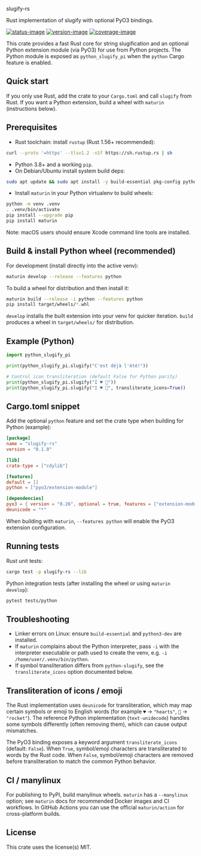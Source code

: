 slugify-rs

Rust implementation of slugify with optional PyO3 bindings.

[![status-image]][status-link]
[![version-image]][version-link]
[![coverage-image]][coverage-link]


This crate provides a fast Rust core for string slugification and an
optional Python extension module (via PyO3) for use from Python
projects. The Python module is exposed as `python_slugify_pi` when the
`python` Cargo feature is enabled.

## Quick start

If you only use Rust, add the crate to your `Cargo.toml` and call
`slugify` from Rust. If you want a Python extension, build a wheel with
`maturin` (instructions below).

## Prerequisites

- Rust toolchain: install `rustup` (Rust 1.56+ recommended):

```bash
curl --proto '=https' --tlsv1.2 -sSf https://sh.rustup.rs | sh
```

- Python 3.8+ and a working `pip`.
- On Debian/Ubuntu install system build deps:

```bash
sudo apt update && sudo apt install -y build-essential pkg-config python3-dev libssl-dev
```

- Install `maturin` in your Python virtualenv to build wheels:

```bash
python -m venv .venv
. .venv/bin/activate
pip install --upgrade pip
pip install maturin
```

Note: macOS users should ensure Xcode command line tools are installed.

## Build & install Python wheel (recommended)

For development (install directly into the active venv):

```bash
maturin develop --release --features python
```

To build a wheel for distribution and then install it:

```bash
maturin build --release -i python --features python
pip install target/wheels/*.whl
```

`develop` installs the built extension into your venv for quicker
iteration. `build` produces a wheel in `target/wheels/` for distribution.

## Example (Python)

```python
import python_slugify_pi

print(python_slugify_pi.slugify("C'est déjà l'été!"))

# Control icon transliteration (default False for Python parity)
print(python_slugify_pi.slugify("I ♥ 🚀"))
print(python_slugify_pi.slugify("I ♥ 🚀", transliterate_icons=True))
```

## Cargo.toml snippet

Add the optional `python` feature and set the crate type when building
for Python (example):

```toml
[package]
name = "slugify-rs"
version = "0.1.0"

[lib]
crate-type = ["cdylib"]

[features]
default = []
python = ["pyo3/extension-module"]

[dependencies]
pyo3 = { version = "0.26", optional = true, features = ["extension-module"] }
deunicode = "*"
```

When building with `maturin`, `--features python` will enable the
PyO3 extension configuration.

## Running tests

Rust unit tests:

```bash
cargo test -p slugify-rs --lib
```

Python integration tests (after installing the wheel or using
`maturin develop`):

```bash
pytest tests/python
```

## Troubleshooting

- Linker errors on Linux: ensure `build-essential` and `python3-dev` are
  installed.
- If `maturin` complains about the Python interpreter, pass `-i` with
  the interpreter executable or path used to create the venv, e.g.
  `-i /home/user/.venv/bin/python`.
- If symbol transliteration differs from `python-slugify`, see the
  `transliterate_icons` option documented below.

## Transliteration of icons / emoji

The Rust implementation uses `deunicode` for transliteration, which may
map certain symbols or emoji to English words (for example `♥` ->
`"hearts"`, `🚀` -> `"rocket"`). The reference Python implementation
(`text-unidecode`) handles some symbols differently (often removing
them), which can cause output mismatches.

The PyO3 binding exposes a keyword argument `transliterate_icons`
(default: `False`). When `True`, symbol/emoji characters are
transliterated to words by the Rust code. When `False`, symbol/emoji
characters are removed before transliteration to match the common
Python behavior.

## CI / manylinux

For publishing to PyPI, build manylinux wheels. `maturin` has a
`--manylinux` option; see `maturin` docs for recommended Docker images
and CI workflows. In GitHub Actions you can use the official
`maturin/action` for cross-platform builds.

## License

This crate uses the license(s) MIT.

[status-image]: https://github.com/gmaOCR/python-slugify/actions/workflows/ci.yml/badge.svg
[status-link]: https://github.com/gmaOCR/python-slugify/actions/workflows/ci.yml
[version-image]: https://img.shields.io/pypi/v/python-slugify.svg
[version-link]: https://pypi.python.org/pypi/python-slugify
[coverage-image]: https://coveralls.io/repos/gmaOCR/python-slugify/badge.svg
[coverage-link]: https://coveralls.io/r/gmaOCR/python-slugify
